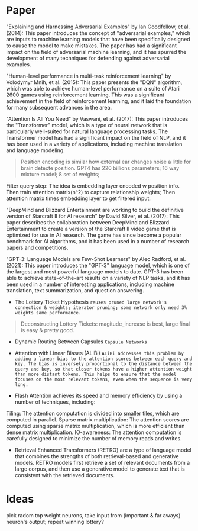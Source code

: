 # Paper
"Explaining and Harnessing Adversarial Examples" by Ian Goodfellow, et al. (2014): This paper introduces the concept of "adversarial examples," which are inputs to machine learning models that have been specifically designed to cause the model to make mistakes. The paper has had a significant impact on the field of adversarial machine learning, and it has spurred the development of many techniques for defending against adversarial examples.

"Human-level performance in multi-task reinforcement learning" by Volodymyr Mnih, et al. (2015): This paper presents the "DQN" algorithm, which was able to achieve human-level performance on a suite of Atari 2600 games using reinforcement learning. This was a significant achievement in the field of reinforcement learning, and it laid the foundation for many subsequent advances in the area.

"Attention Is All You Need" by Vaswani, et al. (2017): This paper introduces the "Transformer" model, which is a type of neural network that is particularly well-suited for natural language processing tasks. The Transformer model has had a significant impact on the field of NLP, and it has been used in a variety of applications, including machine translation and language modeling.
> Position encoding is similar how external ear changes noise a little for brain detecte position.
> GPT4 has 220 billions parameters; 16 way mixture model; 8 set of weights;


Filter query step:
The idea is embedding layer encoded w position info. Then train attention matrix(n^2) to capture relationship weights; Then attention matrix times embedding layer to get filtered input.

"DeepMind and Blizzard Entertainment are working to build the definitive version of Starcraft II for AI research" by David Silver, et al. (2017): This paper describes the collaboration between DeepMind and Blizzard Entertainment to create a version of the Starcraft II video game that is optimized for use in AI research. The game has since become a popular benchmark for AI algorithms, and it has been used in a number of research papers and competitions.

"GPT-3: Language Models are Few-Shot Learners" by Alec Radford, et al. (2021): This paper introduces the "GPT-3" language model, which is one of the largest and most powerful language models to date. GPT-3 has been able to achieve state-of-the-art results on a variety of NLP tasks, and it has been used in a number of interesting applications, including machine translation, text summarization, and question answering.

- The Lottery Ticket Hypothesis `reuses pruned large network's connection & weights; iterator pruning; some network only need 3% weights same performance.`

> Deconstructing Lottery Tickets: magitude_increase is best, large final is easy & pretty good. 

- Dynamic Routing Between Capsules `Capsule Networks`

- Attention with Linear Biases (ALiBi) `ALiBi addresses this problem by adding a linear bias to the attention scores between each query and key. The bias is inversely proportional to the distance between the query and key, so that closer tokens have a higher attention weight than more distant tokens. This helps to ensure that the model focuses on the most relevant tokens, even when the sequence is very long.`

- Flash Attention achieves its speed and memory efficiency by using a number of techniques, including:

Tiling: The attention computation is divided into smaller tiles, which are computed in parallel.
Sparse matrix multiplication: The attention scores are computed using sparse matrix multiplication, which is more efficient than dense matrix multiplication.
IO-awareness: The attention computation is carefully designed to minimize the number of memory reads and writes.

- Retrieval Enhanced Transformers (RETRO) are a type of language model that combines the strengths of both retrieval-based and generative models. RETRO models first retrieve a set of relevant documents from a large corpus, and then use a generative model to generate text that is consistent with the retrieved documents.

# Ideas
pick radom top weight neurons, take input from (important & far aways) neuron's output; repeat winning lottery?
